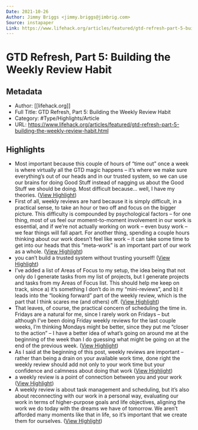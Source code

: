 ```yaml
---
Date: 2021-10-26
Author: Jimmy Briggs <jimmy.briggs@jimbrig.com>
Source: instapaper
Link: https://www.lifehack.org/articles/featured/gtd-refresh-part-5-building-the-weekly-review-habit.html
---
```

# GTD Refresh, Part 5: Building the Weekly Review Habit

## Metadata
- Author: [[lifehack.org]]
- Full Title: GTD Refresh, Part 5: Building the Weekly Review Habit
- Category: #Type/Highlights/Article
- URL: https://www.lifehack.org/articles/featured/gtd-refresh-part-5-building-the-weekly-review-habit.html

## Highlights
- Most important because this couple of hours of “time out” once a week is where virtually all the GTD magic happens – it’s where we make sure everything’s out of our heads and in our trusted system, so we can use our brains for doing Good Stuff instead of nagging us about the Good Stuff we should be doing. Most difficult because… well, I have my theories. ([View Highlight](https://instapaper.com/read/1380884130/15275936))
- First of all, weekly reviews are hard because it is simply difficult, in a practical sense, to take an hour or two off and focus on the bigger picture. This difficulty is compounded by psychological factors – for one thing, most of us feel our moment-to-moment involvement in our work is essential, and if we’re not actually working on work – even busy work – we fear things will fall apart. For another thing, spending a couple hours thinking about our work doesn’t feel like work – it can take some time to get into our heads that this “meta-work” is an important part of our work as a whole. ([View Highlight](https://instapaper.com/read/1380884130/15275937))
- you can’t build a trusted system without trusting yourself! ([View Highlight](https://instapaper.com/read/1380884130/15275938))
- I’ve added a list of Areas of Focus to my setup, the idea being that not only do I generate tasks from my list of projects, but I generate projects and tasks from my Areas of Focus list. This should help me keep on track, since a) it’s something I don’t do in my “mini-reviews”, and b) it leads into the “looking forward” part of the weekly review, which is the part that I think scares me (and others) off. ([View Highlight](https://instapaper.com/read/1380884130/15275941))
- That leaves, of course, the practical concern of scheduling the time in. Fridays are a natural for me, since I rarely work on Fridays – but although I’ve been doing Friday weekly reviews for the last couple weeks, I’m thinking Mondays might be better, since they put me “closer to the action” – I have a better idea of what’s going on around me at the beginning of the week than I do guessing what might be going on at the end of the previous week. ([View Highlight](https://instapaper.com/read/1380884130/15275944))
- As I said at the beginning of this post, weekly reviews are important – rather than being a drain on your available work time, done right the weekly review should add not only to your work time but your confidence and calmness about doing that work ([View Highlight](https://instapaper.com/read/1380884130/15275945))
- a weekly review is a point of connection between you and your work ([View Highlight](https://instapaper.com/read/1380884130/15275946))
- A weekly review is about task management and scheduling, but it’s also about reconnecting with our work in a personal way, evaluating our work in terms of higher-purpose goals and life objectives, aligning the work we do today with the dreams we have of tomorrow. We aren’t afforded many moments like that in life, so it’s important that we create them for ourselves. ([View Highlight](https://instapaper.com/read/1380884130/15275949))
